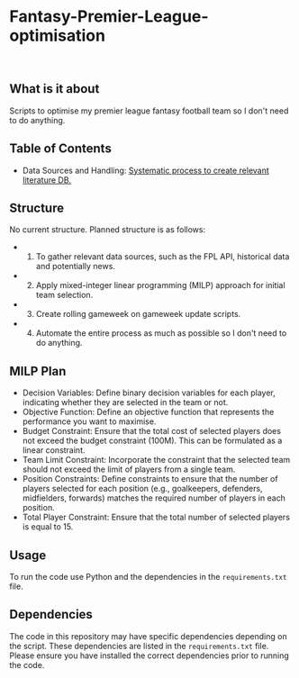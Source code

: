 # Fantasy-Premier-League-optimisation
</br>

## What is it about
Scripts to optimise my premier league fantasy football team so I don't need to do anything.

## Table of Contents
- Data Sources and Handling: [Systematic process to create relevant literature DB.](./Section_1_Chapter_3/Section_1A_Data_Dump/)

## Structure

No current structure. Planned structure is as follows:
- 1) To gather relevant data sources, such as the FPL API, historical data and potentially news. 
- 2) Apply mixed-integer linear programming (MILP) approach for initial team selection.
- 3) Create rolling gameweek on gameweek update scripts.
- 4) Automate the entire process as much as possible so I don't need to do anything.

## MILP Plan

- Decision Variables: Define binary decision variables for each player, indicating whether they are selected in the team or not.
- Objective Function: Define an objective function that represents the performance you want to maximise.
- Budget Constraint: Ensure that the total cost of selected players does not exceed the budget constraint (100M). This can be formulated as a linear constraint.
- Team Limit Constraint: Incorporate the constraint that the selected team should not exceed the limit of players from a single team.
- Position Constraints: Define constraints to ensure that the number of players selected for each position (e.g., goalkeepers, defenders, midfielders, forwards) matches the required number of players in each position.
- Total Player Constraint: Ensure that the total number of selected players is equal to 15.

## Usage

To run the code use Python and the dependencies in the `requirements.txt` file.

## Dependencies

The code in this repository may have specific dependencies depending on the script. These dependencies are listed in the `requirements.txt` file. Please ensure you have installed the correct dependencies prior to running the code.
